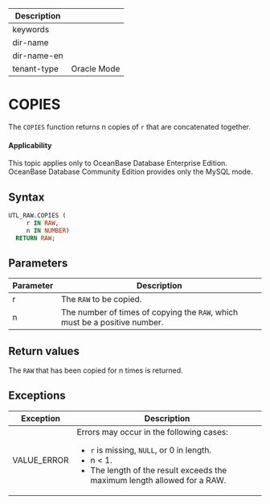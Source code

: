 | Description   |                 |
|---------------|-----------------|
| keywords      |                 |
| dir-name      |                 |
| dir-name-en   |                 |
| tenant-type   | Oracle Mode     |

# COPIES

The `COPIES` function returns n copies of `r` that are concatenated together.

  <main id="notice" >
    <h4>Applicability</h4>
    <p>This topic applies only to OceanBase Database Enterprise Edition. OceanBase Database Community Edition provides only the MySQL mode. </p>
  </main>

## Syntax

```sql
UTL_RAW.COPIES (
     r IN RAW,
     n IN NUMBER)
  RETURN RAW;
```



## Parameters


| **Parameter** | **Description** |
|--------|--------------------|
| r | The `RAW` to be copied.  |
| n | The number of times of copying the `RAW`, which must be a positive number.  |



## Return values

The `RAW` that has been copied for n times is returned.

## Exceptions

| **Exception** | **Description** |
|-------------|------------------------|
| VALUE_ERROR | Errors may occur in the following cases: <ul><li> `r` is missing, `NULL`, or 0 in length. </li>   <li> n < 1. </li>   <li> The length of the result exceeds the maximum length allowed for a RAW. </li></ul> |




